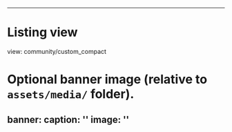 ---

# Listing view
view: community/custom_compact

# Optional banner image (relative to `assets/media/` folder).
banner:
  caption: ''
  image: ''
---
